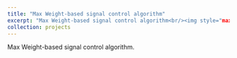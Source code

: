```yaml
---
title: "Max Weight-based signal control algorithm"
excerpt: "Max Weight-based signal control algorithm<br/><img style="max-width:600px;width:50%" src='/images/NSCongestion.png'>"
collection: projects
---
```


Max Weight-based signal control algorithm. 
